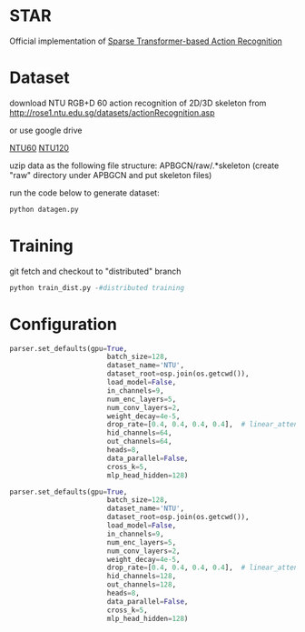 # STAR
Official implementation of [<ins>S</ins>parse <ins>T</ins>ransformer-based <ins>A</ins>ction <ins>R</ins>ecognition](https://arxiv.org/abs/2107.07089)
# Dataset
download NTU RGB+D 60 action recognition of 2D/3D skeleton from http://rose1.ntu.edu.sg/datasets/actionRecognition.asp

or use google drive 

[NTU60](https://drive.google.com/open?id=1CUZnBtYwifVXS21yVg62T-vrPVayso5H)
[NTU120](https://drive.google.com/open?id=1tEbuaEqMxAV7dNc4fqu1O4M7mC6CJ50w)

uzip data as the following file structure: APBGCN/raw/.\*skeleton (create "raw" directory under APBGCN and put skeleton files)

run the code below to generate dataset:
```python
python datagen.py
```

# Training
git fetch and checkout to "distributed" branch
```python
python train_dist.py -#distributed training
```

# Configuration
```python
parser.set_defaults(gpu=True,
                        batch_size=128,
                        dataset_name='NTU',
                        dataset_root=osp.join(os.getcwd()),
                        load_model=False,
                        in_channels=9,
                        num_enc_layers=5,
                        num_conv_layers=2,
                        weight_decay=4e-5,
                        drop_rate=[0.4, 0.4, 0.4, 0.4],  # linear_attention, sparse_attention, add_norm, ffn
                        hid_channels=64,
                        out_channels=64,
                        heads=8,
                        data_parallel=False,
                        cross_k=5,
                        mlp_head_hidden=128)

parser.set_defaults(gpu=True,
                        batch_size=128,
                        dataset_name='NTU',
                        dataset_root=osp.join(os.getcwd()),
                        load_model=False,
                        in_channels=9,
                        num_enc_layers=5,
                        num_conv_layers=2,
                        weight_decay=4e-5,
                        drop_rate=[0.4, 0.4, 0.4, 0.4],  # linear_attention, sparse_attention, add_norm, ffn
                        hid_channels=128,
                        out_channels=128,
                        heads=8,
                        data_parallel=False,
                        cross_k=5,
                        mlp_head_hidden=128)
```

